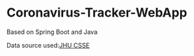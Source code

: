 # Coronavirus-Tracker-WebApp

Based on Spring Boot and Java  

Data source used:[JHU CSSE](https://github.com/CSSEGISandData/COVID-19)

